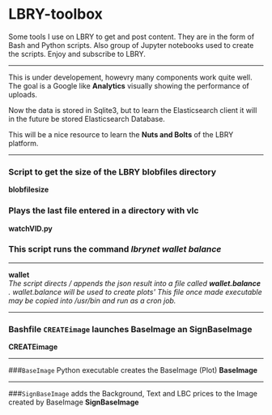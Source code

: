 # LBRY-toolbox
Some tools I use on LBRY to get and post content. They are in the form of Bash and Python scripts. Also group of Jupyter notebooks used to create the scripts. Enjoy and subscribe to LBRY.


***
This is under developement, howevry many components work quite well. The goal is a Google like **Analytics** visually showing the performance of uploads. 

Now the data is stored in Sqlite3, but to learn the Elasticsearch client it will in the future be stored Elasticsearch Database.

This will be a nice resource to learn the **Nuts and Bolts** of the LBRY platform.
***


### Script to get the size of the LBRY blobfiles directory
  **blobfilesize**
### Plays the last file entered in a directory with vlc
  **watchVID.py**
### This script runs the command *lbrynet wallet balance* 
 
***

  **wallet** <br />
*The script directs / appends the json result into a file called       **wallet.balance** . 
wallet.balance will be used to create plots' This file once made executable may be copied
into /usr/bin and run as a cron job.*

***

### Bashfile `CREATEimage` launches BaseImage an SignBaseImage
**CREATEimage**

***

###`BaseImage` Python executable creates the BaseImage (Plot)
**BaseImage**


***

###`SignBaseImage` adds the Background, Text and LBC prices to the Image created by BaseImage
**SignBaseImage**

